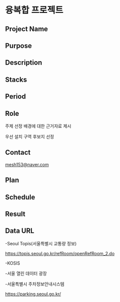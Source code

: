 # 융복합 프로젝트


## Project Name

## Purpose

## Description

## Stacks

## Period

## Role

주제 선정 배경에 대한 근거자료 제시

우선 설치 구역 후보지 선정

## Contact

mesh153@naver.com

## Plan

## Schedule

## Result

## Data URL

-Seoul Topis(서울특별시 교통량 정보)

https://topis.seoul.go.kr/refRoom/openRefRoom_2.do

-KOSIS

-서울 열린 데이터 광장

-서울특별시 주차정보안내시스템

https://parking.seoul.go.kr/

